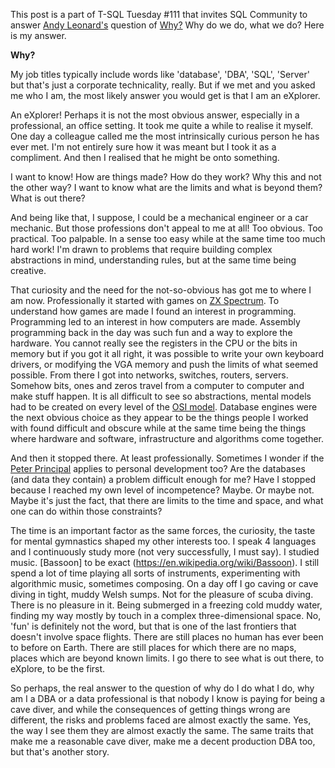This post is a part of T-SQL Tuesday #111 that invites SQL Community to answer [Andy Leonard's](https://andyleonard.blog) question of [Why?](https://andyleonard.blog/2019/02/t-sql-tuesday-111-what-is-your-why/) Why do we do, what we do? Here is my answer.

<strong>Why?</strong>

My job titles typically include words like 'database', 'DBA', 'SQL', 'Server' but that's just a corporate technicality, really. But if we met and you asked me who I am, the most likely answer you would get is that I am an eXplorer.

An eXplorer! Perhaps it is not the most obvious answer, especially in a professional, an office setting. It took me quite a while to realise it myself. One day a colleague called me the most intrinsically curious person he has ever met. I'm not entirely sure how it was meant but I took it as a compliment. And then I realised that he might be onto something.

I want to know! How are things made? How do they work? Why this and not the other way? I want to know what are the limits and what is beyond them? What is out there?

And being like that, I suppose, I could be a mechanical engineer or a car mechanic. But those professions don't appeal to me at all! Too obvious. Too practical. Too palpable. In a sense too easy while at the same time too much hard work! I'm drawn to problems that require building complex abstractions in mind, understanding rules, but at the same time being creative.

That curiosity and the need for the not-so-obvious has got me to where I am now. Professionally it started with games on [ZX Spectrum](https://en.wikipedia.org/wiki/ZX_Spectrum). To understand how games are made I found an interest in programming. Programming led to an interest in how computers are made. Assembly programming back in the day was such fun and a way to explore the hardware. You cannot really see the registers in the CPU or the bits in memory but if you got it all right, it was possible to write your own keyboard drivers, or modifying the VGA memory and push the limits of what seemed possible. From there I got into networks, switches, routers, servers. Somehow bits, ones and zeros travel from a computer to computer and make stuff happen. It is all difficult to see so abstractions, mental models had to be created on every level of the [OSI model](https://en.wikipedia.org/wiki/OSI_model). Database engines were the next obvious choice as they appear to be the things people I worked with found difficult and obscure while at the same time being the things where hardware and software, infrastructure and algorithms come together.

And then it stopped there. At least professionally. Sometimes I wonder if the [Peter Principal](https://en.wikipedia.org/wiki/Peter_principle) applies to personal development too? Are the databases (and data they contain) a problem difficult enough for me? Have I stopped because I reached my own level of incompetence? Maybe. Or maybe not. Maybe it's just the fact, that there are limits to the time and space, and what one can do within those constraints?

The time is an important factor as the same forces, the curiosity, the taste for mental gymnastics shaped my other interests too. I speak 4 languages and I continuously study more (not very successfully, I must say). I studied music. [Bassoon] to be exact (https://en.wikipedia.org/wiki/Bassoon). I still spend a lot of time playing all sorts of instruments, experimenting with algorithmic music, sometimes composing. On a day off I go caving or cave diving in tight, muddy Welsh sumps. Not for the pleasure of scuba diving. There is no pleasure in it. Being submerged in a freezing cold muddy water, finding my way mostly by touch in a complex three-dimensional space. No, 'fun' is definitely not the word, but that is one of the last frontiers that doesn't involve space flights. There are still places no human has ever been to before on Earth. There are still places for which there are no maps, places which are beyond known limits. I go there to see what is out there, to eXplore, to be the first.

So perhaps, the real answer to the question of why do I do what I do, why am I a DBA or a data professional is that nobody I know is paying for being a cave diver, and while the consequences of getting things wrong are different, the risks and problems faced are almost exactly the same. Yes, the way I see them they are almost exactly the same. The same traits that make me a reasonable cave diver, make me a decent production DBA too, but that's another story.
